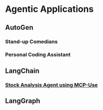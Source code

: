 # Agentic Applications
## AutoGen
### Stand-up Comedians
### Personal Coding Assistant
## LangChain   
### [Stock Analysis Agent using MCP-Use](https://github.com/ramesh-dev-code/mcp-use-multi-server)   
## LangGraph   
